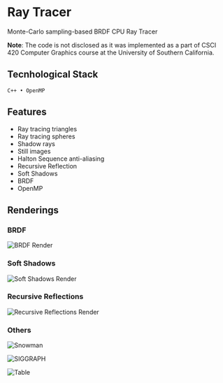 # Ray Tracer
Monte-Carlo sampling-based BRDF CPU Ray Tracer

**Note**: The code is not disclosed as it was implemented as a part of CSCI 420 Computer Graphics course at the University of Southern California.

## Tecnhological Stack
`C++ • OpenMP`

## Features
- Ray tracing triangles
- Ray tracing spheres
- Shadow rays
- Still images
- Halton Sequence anti-aliasing
- Recursive Reflection
- Soft Shadows
- BRDF
- OpenMP

## Renderings

### BRDF
![BRDF Render](https://github.com/pratik-dhende/Ray-Tracer/assets/55596801/44106b1a-80df-4590-b8fc-626ca6acc4d4)

### Soft Shadows
![Soft Shadows Render](https://github.com/pratik-dhende/Ray-Tracer/assets/55596801/4d9ad9ff-1a8f-4a5c-a314-c32b0a1a40a9)

### Recursive Reflections
![Recursive Reflections Render](https://github.com/pratik-dhende/Ray-Tracer/assets/55596801/0923fe72-96df-4f4c-ab37-4e7e1e44caea)

### Others
![Snowman](https://github.com/pratik-dhende/Ray-Tracer/assets/55596801/8b48dac4-537a-4bb5-ae30-a0173fd6d1f0)

![SIGGRAPH](https://github.com/pratik-dhende/Ray-Tracer/assets/55596801/d6af8b36-d030-47fa-9594-69667fd75b90)

![Table](https://github.com/pratik-dhende/Ray-Tracer/assets/55596801/73532fb8-d72e-4f95-9582-3c483504509b)
